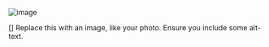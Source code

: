 ![image](https://user-images.githubusercontent.com/86291124/122913557-36451c80-d377-11eb-8553-1a91ae9bd094.png)
 
[] Replace this with an image, like your photo. Ensure you include some alt-text.
